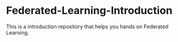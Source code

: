 # Federated-Learning-Introduction
This is a introduction repository that helps you hands on Federated Learning.
